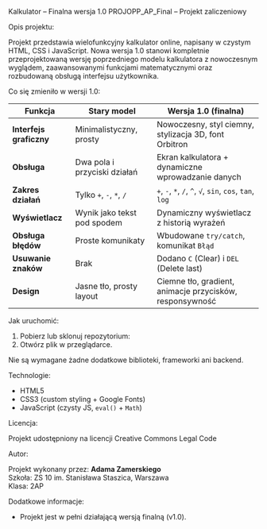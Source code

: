 Kalkulator – Finalna wersja 1.0
PROJOPP_AP_Final – Projekt zaliczeniowy


Opis projektu:

Projekt przedstawia wielofunkcyjny kalkulator online, napisany w czystym HTML, CSS i JavaScript.
Nowa wersja 1.0 stanowi kompletnie przeprojektowaną wersję poprzedniego modelu kalkulatora z nowoczesnym wyglądem, zaawansowanymi funkcjami matematycznymi oraz rozbudowaną obsługą interfejsu użytkownika.


Co się zmieniło w wersji 1.0:

| Funkcja                  | Stary model                      | Wersja 1.0 (finalna)                                      |
|--------------------------|----------------------------------|-----------------------------------------------------------|
| **Interfejs graficzny**  | Minimalistyczny, prosty          | Nowoczesny, styl ciemny, stylizacja 3D, font Orbitron     |
| **Obsługa**              | Dwa pola i przyciski działań     | Ekran kalkulatora + dynamiczne wprowadzanie danych        |
| **Zakres działań**       | Tylko `+`, `-`, `*`, `/`         | `+`, `-`, `*`, `/`, `^`, `√`, `sin`, `cos`, `tan`, `log`  |
| **Wyświetlacz**          | Wynik jako tekst pod spodem      | Dynamiczny wyświetlacz z historią wyrażeń                 |
| **Obsługa błędów**       | Proste komunikaty                | Wbudowane `try/catch`, komunikat `Błąd`                   |
| **Usuwanie znaków**      | Brak                             | Dodano `C` (Clear) i `DEL` (Delete last)                  |
| **Design**               | Jasne tło, prosty layout         | Ciemne tło, gradient, animacje przycisków, responsywność  |


Jak uruchomić:

1. Pobierz lub sklonuj repozytorium:
2. Otwórz plik w przeglądarce.

Nie są wymagane żadne dodatkowe biblioteki, frameworki ani backend.


Technologie:
- HTML5
- CSS3 (custom styling + Google Fonts)
- JavaScript (czysty JS, `eval()` + `Math`)


Licencja:

Projekt udostępniony na licencji Creative Commons Legal Code


Autor:

Projekt wykonany przez: **Adama Zamerskiego**  
Szkoła: ZS 10 im. Stanisława Staszica, Warszawa  
Klasa: 2AP

Dodatkowe informacje:

- Projekt jest w pełni działającą wersją finalną (v1.0).

